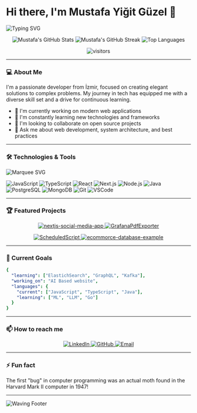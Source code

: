# Hi there, I'm Mustafa Yiğit Güzel 👋

![Typing SVG](https://readme-typing-svg.herokuapp.com?font=Matrix+Code+NFI&size=35&duration=2500&pause=1000&color=0CFF00&center=true&vCenter=true&multiline=true&width=800&height=160&lines=Hello+World;Welcome+to+my+Matrix;I'm+a+Full+Stack+Developer)

<div align="center">
  <img src="https://github-readme-stats.vercel.app/api?username=Mustafaguzel2&show_icons=true&theme=dracula&count_private=true" alt="Mustafa's GitHub Stats" />
  <img src="https://github-readme-streak-stats.herokuapp.com/?user=Mustafaguzel2&theme=dracula" alt="Mustafa's GitHub Streak" />
  <img src="https://github-readme-stats.vercel.app/api/top-langs/?username=Mustafaguzel2&layout=compact&theme=dracula" alt="Top Languages" />
</div>

<p align="center">
  <img src="https://visitor-badge.laobi.icu/badge?page_id=Mustafaguzel2.Mustafaguzel2" alt="visitors" />
</p>

---

### 💻 About Me

I'm a passionate developer from İzmir, focused on creating elegant solutions to complex problems. My journey in tech has equipped me with a diverse skill set and a drive for continuous learning.

- 🔭 I'm currently working on modern web applications
- 🌱 I'm constantly learning new technologies and frameworks
- 👯 I'm looking to collaborate on open source projects
- 💬 Ask me about web development, system architecture, and best practices

---

### 🛠️ Technologies & Tools

![Marquee SVG](https://raw.githubusercontent.com/trinib/trinib/a5f17399d881c5651a89bfe4a621014b08346cf0/images/marquee.svg)

![JavaScript](https://img.shields.io/badge/Code-JavaScript-informational?style=flat&logo=javascript&logoColor=white&color=2bbc8a)
![TypeScript](https://img.shields.io/badge/Code-TypeScript-informational?style=flat&logo=typescript&logoColor=white&color=2bbc8a)
![React](https://img.shields.io/badge/Code-React-informational?style=flat&logo=react&logoColor=white&color=2bbc8a)
![Next.js](https://img.shields.io/badge/Code-Next.js-informational?style=flat&logo=next.js&logoColor=white&color=2bbc8a)
![Node.js](https://img.shields.io/badge/Code-Node.js-informational?style=flat&logo=node.js&logoColor=white&color=2bbc8a)
![Java](https://img.shields.io/badge/Code-Java-informational?style=flat&logo=java&logoColor=white&color=2bbc8a)
![PostgreSQL](https://img.shields.io/badge/Database-PostgreSQL-informational?style=flat&logo=postgresql&logoColor=white&color=2bbc8a)
![MongoDB](https://img.shields.io/badge/Database-MongoDB-informational?style=flat&logo=mongodb&logoColor=white&color=2bbc8a)
![Git](https://img.shields.io/badge/Tools-Git-informational?style=flat&logo=git&logoColor=white&color=2bbc8a)
![VSCode](https://img.shields.io/badge/Editor-VSCode-informational?style=flat&logo=visual-studio-code&logoColor=white&color=2bbc8a)

---

### 🏆 Featured Projects

<p align="center">
  <a href="https://github.com/Mustafaguzel2/nextjs-social-media-app">
    <img src="https://github-readme-stats.vercel.app/api/pin/?username=Mustafaguzel2&repo=nextjs-social-media-app&theme=dracula" alt="nextjs-social-media-app" />
  </a>
  <a href="https://github.com/Mustafaguzel2/GrafanaPdfExporter">
    <img src="https://github-readme-stats.vercel.app/api/pin/?username=Mustafaguzel2&repo=GrafanaPdfExporter&theme=dracula" alt="GrafanaPdfExporter" />
  </a>
</p>
<p align="center">
  <a href="https://github.com/Mustafaguzel2/ScheduledScript">
    <img src="https://github-readme-stats.vercel.app/api/pin/?username=Mustafaguzel2&repo=ScheduledScript&theme=dracula" alt="ScheduledScript" />
  </a>
  <a href="https://github.com/Mustafaguzel2/ecommorce-database-example">
    <img src="https://github-readme-stats.vercel.app/api/pin/?username=Mustafaguzel2&repo=ecommorce-database-example&theme=dracula" alt="ecommorce-database-example" />
  </a>
</p>

---

### 🎯 Current Goals

```yaml
{
  "learning": ["ElastichSearch", "GraphQL", "Kafka"],
  "working_on": "AI Based website",
  "languages": {
    "current": ["JavaScript", "TypeScript", "Java"],
    "learning": ["ML", "LLM", "Go"]
  }
}
```

---

### 📫 How to reach me

<p align="center">
  <a href="https://www.linkedin.com/in/mustafa-yi%C4%9Fit-g%C3%BCzel-b1b952164/">
    <img src="https://img.shields.io/badge/LinkedIn-Connect-blue?style=flat-square&logo=linkedin" alt="LinkedIn" />
  </a>
  <a href="https://github.com/Mustafaguzel2">
    <img src="https://img.shields.io/badge/GitHub-Follow-black?style=flat-square&logo=github" alt="GitHub" />
  </a>
  <a href="mailto:mustafaguzel879@gmail.com">
    <img src="https://img.shields.io/badge/Email-Contact-red?style=flat-square&logo=gmail" alt="Email" />
  </a>
</p>

---

### ⚡ Fun fact

The first "bug" in computer programming was an actual moth found in the Harvard Mark II computer in 1947!

---

![Waving Footer](https://capsule-render.vercel.app/api?type=waving&color=gradient&height=150&section=footer&animation=twinkling&fontAlignY=35) 
